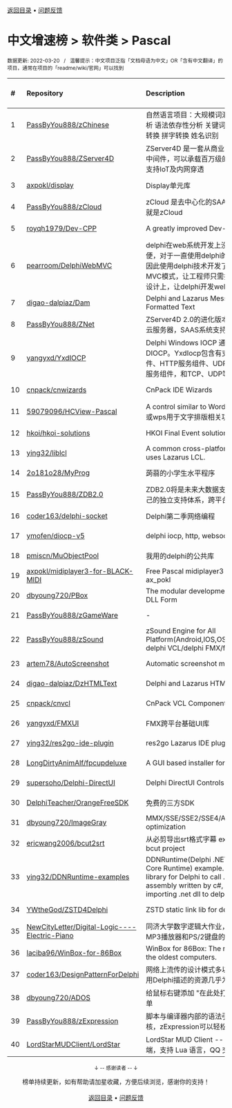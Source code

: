 <a href="https://github.com/GrowingGit/GitHub-Chinese-Top-Charts#github中文排行榜">返回目录</a> • <a href="/content/docs/feedback.md">问题反馈</a>

# 中文增速榜 > 软件类 > Pascal
<sub>数据更新: 2022-03-20&nbsp;&nbsp;&nbsp;/&nbsp;&nbsp;&nbsp;温馨提示：中文项目泛指「文档母语为中文」OR「含有中文翻译」的项目，通常在项目的「readme/wiki/官网」可以找到</sub>

|#|Repository|Description|Stars|Average daily growth|Updated|
|:-|:-|:-|:-|:-|:-|
|1|[PassByYou888/zChinese](https://github.com/PassByYou888/zChinese)|自然语言项目：大规模词汇数据库 分词器 词性分析 语法依存性分析 关键词分析 简繁转 简港转 拼词转换 拼字转换 姓名识别|34|0|2021-09-21|
|2|[PassByYou888/ZServer4D](https://github.com/PassByYou888/ZServer4D)|ZServer4D 是一套从商业项目剥离而出的云服务器中间件，可以承载百万级的分布式负载服务，并且支持IoT及内网穿透|228|0|2022-02-15|
|3|[axpokl/display](https://github.com/axpokl/display)|Display单元库|5|0|2021-12-18|
|4|[PassByYou888/zCloud](https://github.com/PassByYou888/zCloud)|zCloud 是去中心化的SAAS后台框架，SAAS后台就是zCloud|11|0|2022-03-06|
|5|[royqh1979/Dev-CPP](https://github.com/royqh1979/Dev-CPP)|A greatly improved Dev-Cpp|322|0|2021-10-03|
|6|[pearroom/DelphiWebMVC](https://github.com/pearroom/DelphiWebMVC)|delphi在web系统开发上没有像java或php 这样方便，对于一直使用delphi的工程师来说是个遗憾，因此使用delphi技术开发了一套Web框架，使用MVC模式，让工程师只需把精力放在模型与视图的设计上，让delphi开发web系统更方便|26|0|2022-03-09|
|7|[digao-dalpiaz/Dam](https://github.com/digao-dalpiaz/Dam)|Delphi and Lazarus Message Dialogs with Formatted Text|76|0|2021-09-19|
|8|[PassByYou888/ZNet](https://github.com/PassByYou888/ZNet)|ZServer4D 2.0的进化版本，也是未来对p2pVM，云服务器，SAAS系统支持的核心项目|20|0|2022-03-19|
|9|[yangyxd/YxdIOCP](https://github.com/yangyxd/YxdIOCP)|Delphi Windows IOCP 通讯模型封装，基于DIOCP。YxdIocp包含有支持大并发的TCP服务组件、HTTP服务组件、UDP服务组件、WebSocket服务组件，和TCP、UDP等基础客户端组件。|77|0|2022-01-14|
|10|[cnpack/cnwizards](https://github.com/cnpack/cnwizards)|CnPack IDE Wizards|438|0|2022-03-19|
|11|[59079096/HCView-Pascal](https://github.com/59079096/HCView-Pascal)|A control similar to Word or WPS(一个类似word或wps用于文字排版相关功能的控件)|65|0|2022-03-13|
|12|[hkoi/hkoi-solutions](https://github.com/hkoi/hkoi-solutions)|HKOI Final Event solutions|10|0|2022-02-03|
|13|[ying32/liblcl](https://github.com/ying32/liblcl)|A common cross-platform GUI library, the core uses Lazarus LCL.|65|0|2022-03-12|
|14|[2o181o28/MyProg](https://github.com/2o181o28/MyProg)|蒟蒻的小学生水平程序|5|0|2022-03-17|
|15|[PassByYou888/ZDB2.0](https://github.com/PassByYou888/ZDB2.0)|ZDB2.0将是未来大数据支持的内核，ZDB2.0有自己的独立支持体系，跨平台特性，不依赖操作系统|17|0|2021-10-21|
|16|[coder163/delphi-socket](https://github.com/coder163/delphi-socket)|Delphi第二季网络编程|6|0|2021-10-26|
|17|[ymofen/diocp-v5](https://github.com/ymofen/diocp-v5)|delphi iocp, http, websocket, ntrip|206|0|2022-02-19|
|18|[pmiscn/MuObjectPool](https://github.com/pmiscn/MuObjectPool)|我用的delphi的公共库|5|0|2021-11-22|
|19|[axpokl/midiplayer3-for-BLACK-MIDI](https://github.com/axpokl/midiplayer3-for-BLACK-MIDI)|Free Pascal midiplayer3 for Black MIDI by ax_pokl|11|0|2022-02-16|
|20|[dbyoung720/PBox](https://github.com/dbyoung720/PBox)|The modular development platform based on DLL Form|37|0|2022-03-19|
|21|[PassByYou888/zGameWare](https://github.com/PassByYou888/zGameWare)|-|19|0|2021-09-22|
|22|[PassByYou888/zSound](https://github.com/PassByYou888/zSound)|zSound Engine for All Platform(Android,IOS,OSX,Windows),supported delphi VCL/delphi FMX/fpc|27|0|2021-09-21|
|23|[artem78/AutoScreenshot](https://github.com/artem78/AutoScreenshot)|Automatic screenshot maker for Windows|34|0|2021-12-14|
|24|[digao-dalpiaz/DzHTMLText](https://github.com/digao-dalpiaz/DzHTMLText)|Delphi and Lazarus HTML Label component|96|0|2022-01-02|
|25|[cnpack/cnvcl](https://github.com/cnpack/cnvcl)|CnPack VCL Components|246|0|2022-03-19|
|26|[yangyxd/FMXUI](https://github.com/yangyxd/FMXUI)|FMX跨平台基础UI库|199|0|2022-03-17|
|27|[ying32/res2go-ide-plugin](https://github.com/ying32/res2go-ide-plugin)|res2go Lazarus IDE plug-in|13|0|2022-02-25|
|28|[LongDirtyAnimAlf/fpcupdeluxe](https://github.com/LongDirtyAnimAlf/fpcupdeluxe)|A GUI based installer for FPC and Lazarus|278|0|2022-02-24|
|29|[supersoho/Delphi-DirectUI](https://github.com/supersoho/Delphi-DirectUI)|Delphi DirectUI Controls|52|0|2022-02-20|
|30|[DelphiTeacher/OrangeFreeSDK](https://github.com/DelphiTeacher/OrangeFreeSDK)|免费的三方SDK|31|0|2021-12-14|
|31|[dbyoung720/ImageGray](https://github.com/dbyoung720/ImageGray)|MMX/SSE/SSE2/SSE4/AVX/AVX2/AVX512 optimization|12|0|2022-02-20|
|32|[ericwang2006/bcut2srt](https://github.com/ericwang2006/bcut2srt)|从必剪导出srt格式字幕 export srt subtitle from bcut project|9|0|2022-01-29|
|33|[ying32/DDNRuntime-examples](https://github.com/ying32/DDNRuntime-examples)|DDNRuntime(Delphi .NET Framework/.NET Core Runtime) example. DDNRuntime is a library for Delphi to call .net dll. Support the assembly written by c#, vb.net. Support importing .net dll to delphi, can  ...|14|0|2021-12-10|
|34|[YWtheGod/ZSTD4Delphi](https://github.com/YWtheGod/ZSTD4Delphi)|ZSTD static link lib for delphi|23|0|2022-03-17|
|35|[NewCityLetter/Digital-Logic----Electric-Piano](https://github.com/NewCityLetter/Digital-Logic----Electric-Piano)|同济大学数字逻辑大作业，基于OLED显示屏、MP3播放器和PS/2键盘的电子琴|3|0|2022-01-07|
|36|[laciba96/WinBox-for-86Box](https://github.com/laciba96/WinBox-for-86Box)|WinBox for 86Box: The newest way to manage the oldest computers.|60|0|2022-01-05|
|37|[coder163/DesignPatternForDelphi](https://github.com/coder163/DesignPatternForDelphi)|网络上流传的设计模式多以Java、C++语言描述，用Delphi描述的资源几乎为零，特此整理|4|0|2021-11-21|
|38|[dbyoung720/ADOS](https://github.com/dbyoung720/ADOS)|给鼠标右键添加 "在此处打开命令窗口(管理员)" 菜单|2|0|2021-10-28|
|39|[PassByYou888/zExpression](https://github.com/PassByYou888/zExpression)|脚本与编译器内部的语法引擎内核，也是一种op内核，zExpression可以轻松实现自己的脚本引擎|39|0|2021-09-21|
|40|[LordStarMUDClient/LordStar](https://github.com/LordStarMUDClient/LordStar)|LordStar MUD Client -- 最好用的中文 MUD 客户端，支持 Lua 语言，QQ 交流群: 618631269|20|0|2022-01-11|

<div align="center">
    <p><sub>↓ -- 感谢读者 -- ↓</sub></p>
    榜单持续更新，如有帮助请加星收藏，方便后续浏览，感谢你的支持！
</div>

<br/>

<div align="center"><a href="https://github.com/GrowingGit/GitHub-Chinese-Top-Charts#github中文排行榜">返回目录</a> • <a href="/content/docs/feedback.md">问题反馈</a></div>

